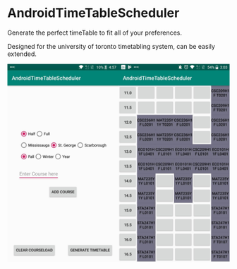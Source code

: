 # AndroidTimeTableScheduler
Generate the perfect timeTable to fit all of your preferences.

Designed for the university of toronto timetabling system, can be easily extended.


![Demo](timetable.jpg)
